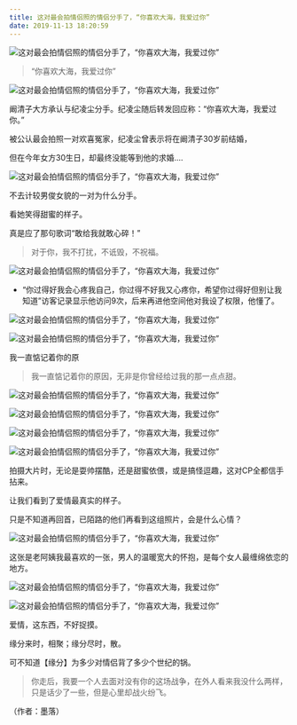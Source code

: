 ```yaml
---
title: 这对最会拍情侣照的情侣分手了，“你喜欢大海，我爱过你”
date: 2019-11-13 18:20:59
---
```

![这对最会拍情侣照的情侣分手了，“你喜欢大海，我爱过你”](http://p9.pstatp.com/large/pgc-image/15342271953318d16f30edb)
 


> “你喜欢大海，我爱过你”

![这对最会拍情侣照的情侣分手了，“你喜欢大海，我爱过你”](http://p3.pstatp.com/large/pgc-image/153422719541930a95d5e35)
 


 阚清子大方承认与纪凌尘分手。纪凌尘随后转发回应称：“你喜欢大海，我爱过你。”

 被公认最会拍照一对欢喜冤家，纪凌尘曾表示将在阚清子30岁前结婚，

 但在今年女方30生日，却最终没能等到他的求婚....

![这对最会拍情侣照的情侣分手了，“你喜欢大海，我爱过你”](http://p1.pstatp.com/large/pgc-image/15342271953619c2d16c0f2)
 


 不去计较男俊女貌的一对为什么分手。

 看她笑得甜蜜的样子。

 真是应了那句歌词“敢给我就敢心碎！”

> 对于你，我不打扰，不诋毁，不祝福。

![这对最会拍情侣照的情侣分手了，“你喜欢大海，我爱过你”](http://p3.pstatp.com/large/pgc-image/1534227195197df2fe7403f)
 


- “你过得好我会心疼我自己，你过得不好我又心疼你，希望你过得好但别让我知道”访客记录显示他访问9次，后来再进他空间他对我设了权限，他懂了。

![这对最会拍情侣照的情侣分手了，“你喜欢大海，我爱过你”](http://p1.pstatp.com/large/pgc-image/1534227195283481ab7a607)
 

![这对最会拍情侣照的情侣分手了，“你喜欢大海，我爱过你”](http://p3.pstatp.com/large/pgc-image/1534227195359143501c12d)
 


 我一直惦记着你的原

> 我一直惦记着你的原因，无非是你曾经给过我的那一点点甜。

![这对最会拍情侣照的情侣分手了，“你喜欢大海，我爱过你”](http://p3.pstatp.com/large/pgc-image/15342271953710eaf016761)
 

![这对最会拍情侣照的情侣分手了，“你喜欢大海，我爱过你”](http://p1.pstatp.com/large/pgc-image/1534227195379dd7b45cc97)
 

![这对最会拍情侣照的情侣分手了，“你喜欢大海，我爱过你”](http://p1.pstatp.com/large/pgc-image/15342271954010b7617c8e5)
 

![这对最会拍情侣照的情侣分手了，“你喜欢大海，我爱过你”](http://p3.pstatp.com/large/pgc-image/15342271954527f25486da7)
 


 拍摄大片时，无论是耍帅摆酷，还是甜蜜依偎，或是搞怪逗趣，这对CP全都信手拈来。

 让我们看到了爱情最真实的样子。

 只是不知道再回首，已陌路的他们再看到这组照片，会是什么心情？

![这对最会拍情侣照的情侣分手了，“你喜欢大海，我爱过你”](http://p3.pstatp.com/large/pgc-image/153422719555120c443eaa9)
 


 这张是老阿姨我最喜欢的一张，男人的温暖宽大的怀抱，是每个女人最缠绵依恋的地方。

![这对最会拍情侣照的情侣分手了，“你喜欢大海，我爱过你”](http://p3.pstatp.com/large/pgc-image/153422719556153499d3410)
 

![这对最会拍情侣照的情侣分手了，“你喜欢大海，我爱过你”](http://p3.pstatp.com/large/pgc-image/1534227195734b0a84edbca)
 


 爱情，这东西，不好捉摸。

 缘分来时，相聚；缘分尽时，散。

 可不知道【缘分】为多少对情侣背了多少个世纪的锅。

> 你走后，我要一个人去面对没有你的这场战争，在外人看来我没什么两样，只是话少了一些，但是心里却战火纷飞。

 （作者：墨落）

